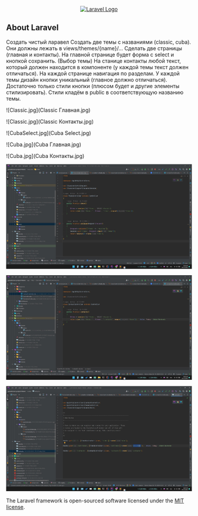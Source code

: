 <p align="center"><a href="https://laravel.com" target="_blank"><img src="https://raw.githubusercontent.com/laravel/art/master/logo-lockup/5%20SVG/2%20CMYK/1%20Full%20Color/laravel-logolockup-cmyk-red.svg" width="400" alt="Laravel Logo"></a></p>

## About Laravel

Создать чистый ларавел Создать две темы с названиями (classic, cuba). Они должны лежать в views/themes/{name}/… Сделать две страницы (главная и контакты). На главной странице будет форма с select и кнопкой сохранить. (Выбор темы) На станице контакты любой текст, который должен находится в компоненте (у каждой темы текст должен отличаться). На каждой странице навигация по разделам. У каждой темы дизайн кнопки уникальный (главное должно отличаться). Достаточно только стили кнопки (плюсом будет и другие элементы стилизировать). Стили кладём в public в соответствующую названию темы.

![Classic.jpg](Classic Главная.jpg)

![Classic.jpg](Classic Контакты.jpg)

![CubaSelect.jpg](Cuba Select.jpg)

![Cuba.jpg](Cuba Главная.jpg)

![Cuba.jpg](Cuba Контакты.jpg)



![ThemeController_1.jpg](ThemeController_1.jpg)



![ContactController.jpg](ContactController.jpg)



![Web.jpg](Web.jpg)

The Laravel framework is open-sourced software licensed under the [MIT license](https://opensource.org/licenses/MIT).
